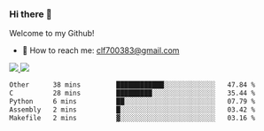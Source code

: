 ### Hi there 👋

<!--
**clingfei/clingfei** is a ✨ _special_ ✨ repository because its `README.md` (this file) appears on your GitHub profile.

Here are some ideas to get you started:

- 🔭 I’m currently working on ...
- 🌱 I’m currently learning ...
- 👯 I’m looking to collaborate on ...
- 🤔 I’m looking for help with ...
- 💬 Ask me about ...
- 📫 How to reach me: ...
- 😄 Pronouns: ...
- ⚡ Fun fact: ...
-->
Welcome to my Github!
- 📧 How to reach me: clf700383@gmail.com

<a href="https://github.com/anuraghazra/github-readme-stats">
  <img src="https://github-readme-stats.vercel.app/api?username=clingfei&count_private=true&show_icons=true&include_all_commits=true&line_height=21&hide_border=true&repo=github-readme-stats" />
</a>
<a href="https://github.com/anuraghazra/convoychat">
  <img src="https://github-readme-stats.vercel.app/api/top-langs/?username=clingfei&hide=Tcl,Perl,Makefile,CSS,HTML,Yacc,Lex,Verilog&langs_count=6&layout=compact&hide_border=true&repo=convoychat" />
</a>

<!--START_SECTION:waka-->

```txt
Other      38 mins         ████████████░░░░░░░░░░░░░   47.84 %
C          28 mins         █████████░░░░░░░░░░░░░░░░   35.44 %
Python     6 mins          ██░░░░░░░░░░░░░░░░░░░░░░░   07.79 %
Assembly   2 mins          █░░░░░░░░░░░░░░░░░░░░░░░░   03.42 %
Makefile   2 mins          ▓░░░░░░░░░░░░░░░░░░░░░░░░   03.16 %
```

<!--END_SECTION:waka-->

